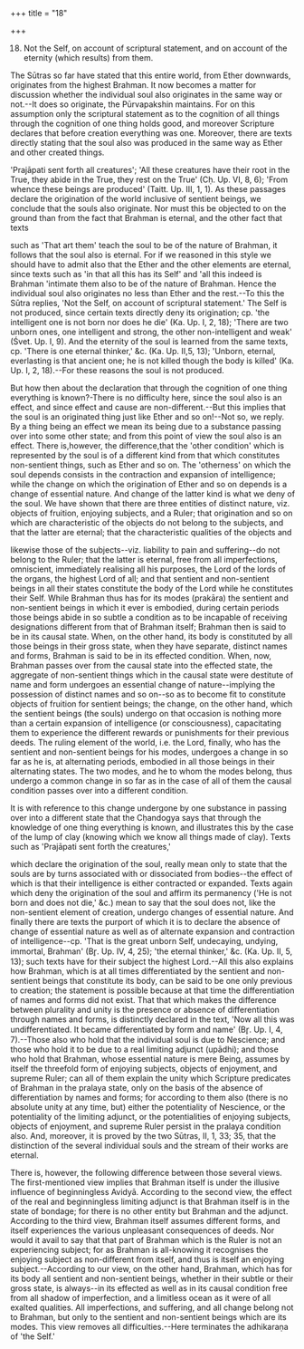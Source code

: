 +++
title = "18"

+++


18. Not the Self, on account of scriptural statement, and on account of the eternity (which results) from them.

The Sūtras so far have stated that this entire world, from Ether downwards, originates from the highest Brahman. It now becomes a matter for discussion whether the individual soul also originates in the same way or not.--It does so originate, the Pūrvapakshin maintains. For on this assumption only the scriptural statement as to the cognition of all things through the cognition of one thing holds good, and moreover Scripture declares that before creation everything was one. Moreover, there are texts directly stating that the soul also was produced in the same way as Ether and other created things.

'Prajāpati sent forth all creatures'; 'All these creatures have their root in the True, they abide in the True, they rest on the True' (Cḥ. Up. VI, 8, 6); 'From whence these beings are produced' (Taitt. Up. III, 1, 1). As these passages declare the origination of the world inclusive of sentient beings, we conclude that the souls also originate. Nor must this be objected to on the ground than from the fact that Brahman is eternal, and the other fact that texts

such as 'That art them' teach the soul to be of the nature of Brahman, it follows that the soul also is eternal. For if we reasoned in this style we should have to admit also that the Ether and the other elements are eternal, since texts such as 'in that all this has its Self' and 'all this indeed is Brahman 'intimate them also to be of the nature of Brahman. Hence the individual soul also originates no less than Ether and the rest.--To this the Sūtra replies, 'Not the Self, on account of scriptural statement.' The Self is not produced, since certain texts directly deny its origination; cp. 'the intelligent one is not born nor does he die' (Ka. Up. I, 2, 18); 'There are two unborn ones, one intelligent and strong, the other non-intelligent and weak' (Śvet. Up. I, 9). And the eternity of the soul is learned from the same texts, cp. 'There is one eternal thinker,' &c. (Ka. Up. II,5, 13); 'Unborn, eternal, everlasting is that ancient one; he is not killed though the body is killed' (Ka. Up. I, 2, 18).--For these reasons the soul is not produced.

But how then about the declaration that through the cognition of one thing everything is known?-There is no difficulty here, since the soul also is an effect, and since effect and cause are non-different.--But this implies that the soul is an originated thing just like Ether and so on!--Not so, we reply. By a thing being an effect we mean its being due to a substance passing over into some other state; and from this point of view the soul also is an effect. There is,however, the difference,that the 'other condition' which is represented by the soul is of a different kind from that which constitutes non-sentient things, such as Ether and so on. The 'otherness' on which the soul depends consists in the contraction and expansion of intelligence; while the change on which the origination of Ether and so on depends is a change of essential nature. And change of the latter kind is what we deny of the soul. We have shown that there are three entities of distinct nature, viz. objects of fruition, enjoying subjects, and a Ruler; that origination and so on which are characteristic of the objects do not belong to the subjects, and that the latter are eternal; that the characteristic qualities of the objects and

likewise those of the subjects--viz. liability to pain and suffering--do not belong to the Ruler; that the latter is eternal, free from all imperfections, omniscient, immediately realising all his purposes, the Lord of the lords of the organs, the highest Lord of all; and that sentient and non-sentient beings in all their states constitute the body of the Lord while he constitutes their Self. While Brahman thus has for its modes (prakāra) the sentient and non-sentient beings in which it ever is embodied, during certain periods those beings abide in so subtle a condition as to be incapable of receiving designations different from that of Brahman itself; Brahman then is said to be in its causal state. When, on the other hand, its body is constituted by all those beings in their gross state, when they have separate, distinct names and forms, Brahman is said to be in its effected condition. When, now, Brahman passes over from the causal state into the effected state, the aggregate of non-sentient things which in the causal state were destitute of name and form undergoes an essential change of nature--implying the possession of distinct names and so on--so as to become fit to constitute objects of fruition for sentient beings; the change, on the other hand, which the sentient beings (the souls) undergo on that occasion is nothing more than a certain expansion of intelligence (or consciousness), capacitating them to experience the different rewards or punishments for their previous deeds. The ruling element of the world, i.e. the Lord, finally, who has the sentient and non-sentient beings for his modes, undergoes a change in so far as he is, at alternating periods, embodied in all those beings in their alternating states. The two modes, and he to whom the modes belong, thus undergo a common change in so far as in the case of all of them the causal condition passes over into a different condition.

It is with reference to this change undergone by one substance in passing over into a different state that the Cḥandogya says that through the knowledge of one thing everything is known, and illustrates this by the case of the lump of clay (knowing which we know all things made of clay). Texts such as 'Prajāpati sent forth the creatures,'

which declare the origination of the soul, really mean only to state that the souls are by turns associated with or dissociated from bodies--the effect of which is that their intelligence is either contracted or expanded. Texts again which deny the origination of the soul and affirm its permanency ('He is not born and does not die,' &c.) mean to say that the soul does not, like the non-sentient element of creation, undergo changes of essential nature. And finally there are texts the purport of which it is to declare the absence of change of essential nature as well as of alternate expansion and contraction of intelligence--cp. 'That is the great unborn Self, undecaying, undying, immortal, Brahman' (Br̥. Up. IV, 4, 25); 'the eternal thinker,' &c. (Ka. Up. II, 5, 13); such texts have for their subject the highest Lord.--All this also explains how Brahman, which is at all times differentiated by the sentient and non-sentient beings that constitute its body, can be said to be one only previous to creation; the statement is possible because at that time the differentiation of names and forms did not exist. That that which makes the difference between plurality and unity is the presence or absence of differentiation through names and forms, is distinctly declared in the text, 'Now all this was undifferentiated. It became differentiated by form and name' (Br̥. Up. I, 4, 7).--Those also who hold that the individual soul is due to Nescience; and those who hold it to be due to a real limiting adjunct (upādhi); and those who hold that Brahman, whose essential nature is mere Being, assumes by itself the threefold form of enjoying subjects, objects of enjoyment, and supreme Ruler; can all of them explain the unity which Scripture predicates of Brahman in the pralaya state, only on the basis of the absence of differentiation by names and forms; for according to them also (there is no absolute unity at any time, but) either the potentiality of Nescience, or the potentiality of the limiting adjunct, or the potentialities of enjoying subjects, objects of enjoyment, and supreme Ruler persist in the pralaya condition also. And, moreover, it is proved by the two Sūtras, II, 1, 33; 35, that the distinction of the several individual souls and the stream of their works are eternal.

There is, however, the following difference between those several views. The first-mentioned view implies that Brahman itself is under the illusive influence of beginningless Avidyā. According to the second view, the effect of the real and beginningless limiting adjunct is that Brahman itself is in the state of bondage; for there is no other entity but Brahman and the adjunct. According to the third view, Brahman itself assumes different forms, and itself experiences the various unpleasant consequences of deeds. Nor would it avail to say that that part of Brahman which is the Ruler is not an experiencing subject; for as Brahman is all-knowing it recognises the enjoying subject as non-different from itself, and thus is itself an enjoying subject.--According to our view, on the other hand, Brahman, which has for its body all sentient and non-sentient beings, whether in their subtle or their gross state, is always--in its effected as well as in its causal condition free from all shadow of imperfection, and a limitless ocean as it were of all exalted qualities. All imperfections, and suffering, and all change belong not to Brahman, but only to the sentient and non-sentient beings which are its modes. This view removes all difficulties.--Here terminates the adhikaraṇa of 'the Self.'


